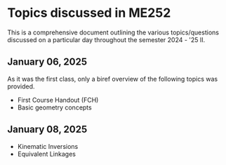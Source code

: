 # Topics discussed in ME252

This is a comprehensive document outlining the various topics/questions discussed on a particular day throughout the semester 2024 - '25 II.

## January 06, 2025

As it was the first class, only a biref overview of the following topics was provided.

- First Course Handout (FCH)
- Basic geometry concepts

## January 08, 2025

- Kinematic Inversions
- Equivalent Linkages